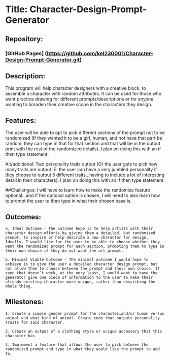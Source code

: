 
# Title: Character-Design-Prompt-Generator

## Repository:
### [GitHub Pages] (https://github.com/kel230001/Character-Design-Prompt-Generator.git)

## Description: 
This program will help character designers with a creative block, to assemble a character with random attributes. It can be used for those who want practice drawing for different prompts/descriptions or for anyone wanting to broaden their creative scope in the characters they design.

## Features: 
The user will be able to opt to pick different sections of the prompt not to be randomized (If they wanted it to be a girl, human, and not have that part be random, they can type in that for that section and that will be in the output print with the rest of the randomized details). I plan on doing this with an if then type statement.

Alt/additional: Two personality traits output (Or the user gets to pick how many traits are output IE: the user can have a very jumbled personality if they choose to output 5 different traits…having to include a lot of interesting detail in their characters). I plan on doing this with an if then type statement.


##Challenges:
I will have to learn how to make the randomize feature optional…and if the optional option is chosen, I will need to also learn how to prompt the user to then type in what their chosen base is. 

## Outcomes: 
    a. Ideal Outcome - The outcome hope is to help artists with their character design efforts by giving them a detailed, but randomized prompt, to inspire or help describe a new character for design. Ideally, I would like for the user to be able to choose whether they want the randomized prompt for each section, prompting them to type in their own choice if they do not want the art prompt.

    b. Minimal Viable Outcome - The minimal outcome I would hope to achieve is to give the user a detailed character design prompt, but not allow them to choose between the prompt and their own choice. If even that doesn’t work, at the very least, I would want to have the generator give one piece of information to the user to make their already existing character more unique, rather than describing the whole thing.

## Milestones:
    1. Create a simple gender prompt for the character…and/or human versus animal and what kind of animal. Create code that outputs personality traits for said character.

    2. Create an output of a clothing style or unique accessory that this character has

    3. Implement a feature that allows the user to pick between the randomized prompt and type in what they would like the prompt to add to.
